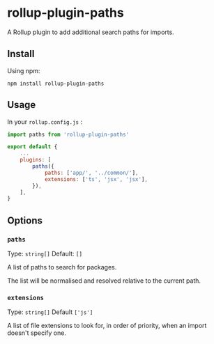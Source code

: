# rollup-plugin-paths

A Rollup plugin to add additional search paths for imports.

## Install

Using npm:

```console
npm install rollup-plugin-paths
```

## Usage

In your `rollup.config.js` :

```js
import paths from 'rollup-plugin-paths'

export default {
    ...
    plugins: [
        paths({
            paths: ['app/', '../common/'],
            extensions: ['ts', 'jsx', 'jsx'],
        }),
    ],
}
```

## Options

### `paths`

Type: `string[]`
Default: `[]`

A list of paths to search for packages.

The list will be normalised and resolved relative to the current path.


### `extensions`

Type: `string[]`
Default `['js']`

A list of file extensions to look for, in order of priority, when an import
doesn't specify one.

